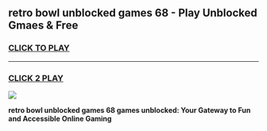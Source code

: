 
## retro bowl unblocked games 68 - Play Unblocked Gmaes & Free
<h3>
<a href="https://premium.freeplayer.one?title=retro_bowl_unblocked_games_68&ref=19F">CLICK TO PLAY</a></h3>
<hr>

<h3>
<a href="https://premium.freeplayer.one?title=retro_bowl_unblocked_games_68&ref=19F">CLICK 2 PLAY</a>
  
</h3>

<a href="https://premium.freeplayer.one?title=retro_bowl_unblocked_games_68&ref=19F/"><img src="https://clearcache.store/games.png"></a>


**retro bowl unblocked games 68 games unblocked: Your Gateway to Fun and Accessible Online Gaming**
